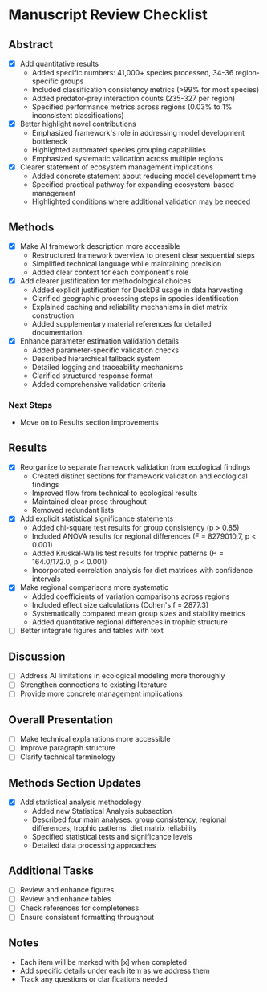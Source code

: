 # Manuscript Review Checklist

## Abstract
- [x] Add quantitative results
  - Added specific numbers: 41,000+ species processed, 34-36 region-specific groups
  - Included classification consistency metrics (>99% for most species)
  - Added predator-prey interaction counts (235-327 per region)
  - Specified performance metrics across regions (0.03% to 1% inconsistent classifications)
- [x] Better highlight novel contributions
  - Emphasized framework's role in addressing model development bottleneck
  - Highlighted automated species grouping capabilities
  - Emphasized systematic validation across multiple regions
- [x] Clearer statement of ecosystem management implications
  - Added concrete statement about reducing model development time
  - Specified practical pathway for expanding ecosystem-based management
  - Highlighted conditions where additional validation may be needed

## Methods
- [x] Make AI framework description more accessible
  - Restructured framework overview to present clear sequential steps
  - Simplified technical language while maintaining precision
  - Added clear context for each component's role
- [x] Add clearer justification for methodological choices
  - Added explicit justification for DuckDB usage in data harvesting
  - Clarified geographic processing steps in species identification
  - Explained caching and reliability mechanisms in diet matrix construction
  - Added supplementary material references for detailed documentation
- [x] Enhance parameter estimation validation details
  - Added parameter-specific validation checks
  - Described hierarchical fallback system
  - Detailed logging and traceability mechanisms
  - Clarified structured response format
  - Added comprehensive validation criteria

### Next Steps
- Move on to Results section improvements

## Results
- [x] Reorganize to separate framework validation from ecological findings
  - Created distinct sections for framework validation and ecological findings
  - Improved flow from technical to ecological results
  - Maintained clear prose throughout
  - Removed redundant lists
- [x] Add explicit statistical significance statements
  - Added chi-square test results for group consistency (p > 0.85)
  - Included ANOVA results for regional differences (F = 8279010.7, p < 0.001)
  - Added Kruskal-Wallis test results for trophic patterns (H = 164.0/172.0, p < 0.001)
  - Incorporated correlation analysis for diet matrices with confidence intervals
- [x] Make regional comparisons more systematic
  - Added coefficients of variation comparisons across regions
  - Included effect size calculations (Cohen's f = 2877.3)
  - Systematically compared mean group sizes and stability metrics
  - Added quantitative regional differences in trophic structure
- [ ] Better integrate figures and tables with text

## Discussion
- [ ] Address AI limitations in ecological modeling more thoroughly
- [ ] Strengthen connections to existing literature
- [ ] Provide more concrete management implications

## Overall Presentation
- [ ] Make technical explanations more accessible
- [ ] Improve paragraph structure
- [ ] Clarify technical terminology

## Methods Section Updates
- [x] Add statistical analysis methodology
  - Added new Statistical Analysis subsection
  - Described four main analyses: group consistency, regional differences, trophic patterns, diet matrix reliability
  - Specified statistical tests and significance levels
  - Detailed data processing approaches

## Additional Tasks
- [ ] Review and enhance figures
- [ ] Review and enhance tables
- [ ] Check references for completeness
- [ ] Ensure consistent formatting throughout

## Notes
- Each item will be marked with [x] when completed
- Add specific details under each item as we address them
- Track any questions or clarifications needed
